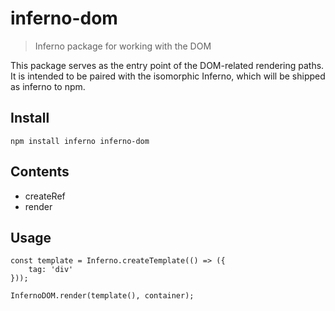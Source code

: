 # inferno-dom
> Inferno package for working with the DOM

This package serves as the entry point of the DOM-related rendering paths. It is intended to be paired with the isomorphic Inferno, which will be shipped as inferno to npm.

## Install

```
npm install inferno inferno-dom
```

## Contents

* createRef
* render

## Usage

```
const template = Inferno.createTemplate(() => ({
	tag: 'div'
}));

InfernoDOM.render(template(), container);
```



